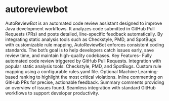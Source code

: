 ﻿# autoreviewbot
AutoReviewBot is an automated code review assistant designed to improve Java development workflows. It analyzes code submitted in GitHub Pull Requests (PRs) and posts detailed, line-specific feedback automatically. By integrating static analysis tools such as Checkstyle, PMD, and SpotBugs with customizable rule mapping, AutoReviewBot enforces consistent coding standards. The bot’s goal is to help developers catch issues early, save review time, and maintain high-quality codebases.
Key Features-
Fully automated code review triggered by GitHub Pull Requests.
Integration with popular static analysis tools: Checkstyle, PMD, and SpotBugs.
Custom rule mapping using a configurable rules.yaml file.
Optional Machine Learning-based ranking to highlight the most critical violations.
Inline commenting on GitHub PRs for precise, actionable feedback.
Summary comments providing an overview of issues found.
Seamless integration with standard GitHub workflows to support developer productivity.
